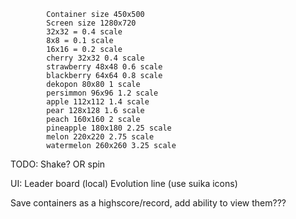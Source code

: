 ﻿            Container size 450x500
            Screen size 1280x720
            32x32 = 0.4 scale
            8x8 = 0.1 scale
            16x16 = 0.2 scale
            cherry 32x32 0.4 scale
            strawberry 48x48 0.6 scale
            blackberry 64x64 0.8 scale
            dekopon 80x80 1 scale
            persimmon 96x96 1.2 scale
            apple 112x112 1.4 scale
            pear 128x128 1.6 scale
            peach 160x160 2 scale
            pineapple 180x180 2.25 scale
            melon 220x220 2.75 scale
            watermelon 260x260 3.25 scale

TODO:
Shake? OR spin

UI:
Leader board (local)
Evolution line (use suika icons)

Save containers as a highscore/record, add ability to view them???